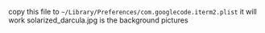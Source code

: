 copy this file to `~/Library/Preferences/com.googlecode.iterm2.plist` it will work
solarized_darcula.jpg is the background pictures
